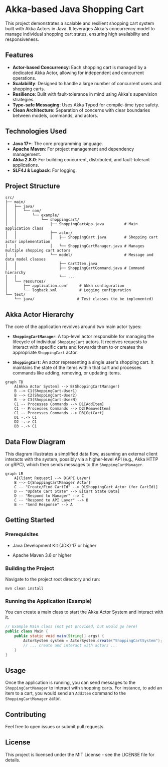 Akka-based Java Shopping Cart
=============================

This project demonstrates a scalable and resilient shopping cart system built with Akka Actors in Java. It leverages Akka's concurrency model to manage individual shopping cart states, ensuring high availability and responsiveness.

## Features

- **Actor-based Concurrency**: Each shopping cart is managed by a dedicated Akka Actor, allowing for independent and concurrent operations.
- **Scalability**: Designed to handle a large number of concurrent users and shopping carts.
- **Resilience**: Built with fault-tolerance in mind using Akka's supervision strategies.
- **Type-safe Messaging**: Uses Akka Typed for compile-time type safety.
- **Clean Architecture**: Separation of concerns with clear boundaries between models, commands, and actors.

## Technologies Used

- **Java 17+**: The core programming language.
- **Apache Maven**: For project management and dependency management.
- **Akka 2.8.0**: For building concurrent, distributed, and fault-tolerant applications.
- **SLF4J & Logback**: For logging.

## Project Structure

```
src/
├── main/
│   ├── java/
│   │   └── com/
│   │       └── example/
│   │           └── shoppingcart/
│   │               ├── ShoppingCartApp.java         # Main application class
│   │               ├── actor/
│   │               │   ├── ShoppingCart.java        # Shopping cart actor implementation
│   │               │   └── ShoppingCartManager.java # Manages multiple shopping cart actors
│   │               └── model/                       # Message and data model classes
│   │                   ├── CartItem.java
│   │                   ├── ShoppingCartCommand.java # Command hierarchy
│   │                   └── ...
│   └── resources/
│       ├── application.conf     # Akka configuration
│       └── logback.xml          # Logging configuration
└── test/
    └── java/                   # Test classes (to be implemented)

```

Akka Actor Hierarchy
--------------------

The core of the application revolves around two main actor types:

-   **`ShoppingCartManager`**: A top-level actor responsible for managing the lifecycle of individual `ShoppingCart` actors. It receives requests to interact with specific carts and forwards them to or creates the appropriate `ShoppingCart` actor.

-   **`ShoppingCart`**: An actor representing a single user's shopping cart. It maintains the state of the items within that cart and processes commands like adding, removing, or updating items.

```mermaid
graph TD
    A[Akka Actor System] --> B(ShoppingCartManager)
    B --> C1(ShoppingCart-User1)
    B --> C2(ShoppingCart-User2)
    B --> C3(ShoppingCart-UserN)
    C1 -- Processes Commands --> D1[AddItem]
    C1 -- Processes Commands --> D2[RemoveItem]
    C1 -- Processes Commands --> D3[GetCart]
    D1 -.-> C1
    D2 -.-> C1
    D3 -.-> C1

```

Data Flow Diagram
-----------------

This diagram illustrates a simplified data flow, assuming an external client interacts with the system, possibly via a higher-level API (e.g., Akka HTTP or gRPC), which then sends messages to the `ShoppingCartManager`.

```mermaid
graph LR
    A[Client Request] --> B(API Layer)
    B --> C{ShoppingCartManager Actor}
    C -- "Create/Find CartId" --> D[ShoppingCart Actor (for CartId)]
    D -- "Update Cart State" --> E[Cart State Data]
    D -- "Respond to Manager" --> C
    C -- "Respond to API Layer" --> B
    B -- "Send Response" --> A

```

Getting Started
---------------

### Prerequisites

-   Java Development Kit (JDK) 17 or higher

-   Apache Maven 3.6 or higher

### Building the Project

Navigate to the project root directory and run:

```
mvn clean install

```

### Running the Application (Example)

You can create a main class to start the Akka Actor System and interact with it.

```java
// Example Main class (not yet provided, but would go here)
public class Main {
    public static void main(String[] args) {
        ActorSystem system = ActorSystem.create("ShoppingCartSystem");
        // ... create and interact with actors ...
    }
}

```

Usage
-----

Once the application is running, you can send messages to the `ShoppingCartManager` to interact with shopping carts. For instance, to add an item to a cart, you would send an `AddItem` command to the `ShoppingCartManager` actor.

Contributing
------------

Feel free to open issues or submit pull requests.

License
-------

This project is licensed under the MIT License - see the LICENSE file for details.
